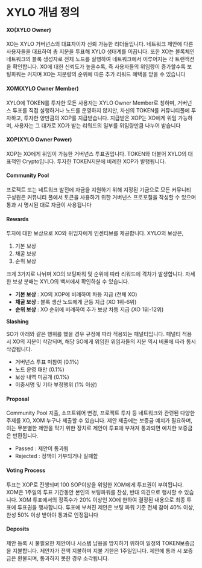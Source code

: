 # XYLO 개념 정의

#### XO(XYLO Owner)&#x20;

XO는 XYLO 거버넌스의 대표자이자 신뢰 가능한 리더들입니다. 네트워크 제안에 다른 사용자들을 대표하여 총 지분을 투표해 XYLO 생태계를 이끕니다. 또한 XO는 블록체인 네트워크의 블록 생성자로 전체 노드를 실행하여 네트워크에서 이루어지는 각 트랜잭션을 확인합니다. XO에 대한 신뢰도가 높을수록, 즉 사용자들의 위임량이 증가할수록 보팅파워는 커지며 XO는 지분량의 순위에 따른 추가 리워드 혜택을 받을 수 있습니다

#### XOM(XYLO Owner Member)&#x20;

XYLO에 TOKEN를 투자한 모든 사용자는 XYLO Owner Member로 칭하며, 거버넌스 투표를 직접 실행하거나 노드를 운영하지 않지만, 자신의 TOKEN를 커뮤니티풀에 투자하고, 투자한 양만큼의 XOP를 지급받습니다. 지급받은 XOP는 XO에게 위임 가능하며, 사용자는 그 대가로 XO가 받는 리워드의 일부를 위임량만큼 나누어 받습니다

#### XOP(XYLO Owner Power)&#x20;

XOP는 XO에게 위임이 가능한 거버넌스 투표권입니다. TOKEN와 더불어 XYLO의 대표적인 Crypto입니다. 투자한 TOKEN지분에 비례한 XOP가 발행됩니다.

#### Community Pool&#x20;

프로젝트 또는 네트워크 발전에 자금을 지원하기 위해 지정된 기금으로 모든 커뮤니티 구성원은 커뮤니티 풀에서 토큰을 사용하기 위한 거버넌스 프로포절을 작성할 수 있으며 통과 시 명시된 대로 자금이 사용됩니다

#### Rewards&#x20;

투자에 대한 보상으로 XO와 위임자에게 인센티브를 제공합니다. XYLO의 보상은,

1. 기본 보상
2. 채굴 보상
3. 순위 보상&#x20;

크게 3가지로 나뉘며 XO의 보팅파워 및 순위에 따라 리워드에 격차가 발생합니다. 자세한 보상 분배는 XYLO의 백서에서 확인하실 수 있습니다.

* **기본 보상** : XO의 XOP에 비례하여 차등 지급 (전체 XO)
* **채굴 보상** : 블록 생산 노드에게 균등 지급 (XO 1위-6위)
* **순위 보상** : XO 순위에 비례하여 추가 보상 차등 지급 (XO 1위-12위)

**Slashing**&#x20;

SO가 아래와 같은 행위를 했을 경우 규정에 따라 적용되는 패널티입니다. 패널티 적용시 XO의 지분이 삭감되며, 해당 SO에게 위임한 위임자들의 지분 역시 비율에 따라 동시 삭감됩니다.&#x20;

* 거버넌스 투표 미참여 (0.1%)&#x20;
* 노드 운영 태만 (0.1%)&#x20;
* 보상 내역 미공개 (0.1%)&#x20;
* 이중서명 및 기타 부정행위 (1% 이상)

#### Proposal&#x20;

Community Pool 지출, 소프트웨어 변경, 프로젝트 투자 등 네트워크와 관련된 다양한 주제를 XO, XOM 누구나 제출할 수 있습니다. 제안 제출에는 보증금 예치가 필요하며, 이는 무분별한 제안을 막기 위한 장치로 제안이 투표에 부쳐져 통과되면 예치한 보증금은 반환됩니다.

* Passed : 제안이 통과됨
* Rejected : 정책이 거부되거나 실패함

#### Voting Process&#x20;

투표는 XOP로 진행되며 100 SOP이상을 위임한 XOM에게 투표권이 부여됩니다. XOM은 1주일의 투표 기간동안 본인의 보팅파워를 찬성, 반대 의견으로 행사할 수 있습니다. XOM 투표에서의 정족수가 20% 이상인 XO에 한하여 결정된 내용으로 최종 투표에 투표권을 행사합니다. 투표에 부쳐진 제안은 보팅 파워 기준 전체 참여 40% 이상, 찬성 50% 이상 받아야 통과로 인정됩니다

#### Deposits&#x20;

제안 등록 시 불필요한 제안이나 시스템 남용을 방지하기 위하여 일정의 TOKEN보증금을 지불합니다. 제안자가 전액 지불하며 지불 기한은 1주일입니다. 제안에 통과 시 보증금은 환불되며, 통과하지 못한 경우 소각됩니다.
